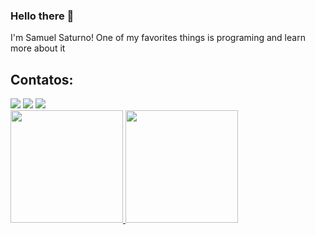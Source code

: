 ### Hello there 👋
I'm Samuel Saturno! One of my favorites things is programing and learn more about it 

## Contatos:

<div>
<a href="https://instagram.com/saturno_samuel?igshid=NzZIODBkYWE4Ng==" target="_blank"><img loading="lazy" src="https://img.shields.io/badge/-Instagram-%23E4405F?style=for-the-badge&logo=instagram&logoColor=white" target="_blank"></a>
<a href = "mailto:contato@samuelsaturno058@gmail.com"><img loading="lazy" src="https://img.shields.io/badge/Gmail-D14836?style=for-the-badge&logo=gmail&logoColor=white" target="_blank"></a>
<a href="https://www.linkedin.com/in/samuel-de-almeida-saturno-3b63a320b/" target="_blank"><img loading="lazy" src="https://img.shields.io/badge/-LinkedIn-%230077B5?style=for-the-badge&logo=linkedin&logoColor=white" target="_blank"></a>   
</div>

<div>
<a href="https://github.com/Samuel-Saturno">
<img loading="lazy" height="180em" src="https://github-readme-stats.vercel.app/api/top-langs/?username=seu-Samuel-Saturno&layout=compact&langs_count=7&theme=dracula"/>
<img loading="lazy" height="180em" src="https://github-readme-stats.vercel.app/api?username=seu-Samuel-Saturno&show_icons=true&theme=dracula&include_all_commits=true&count_private=true"/>
</div>
